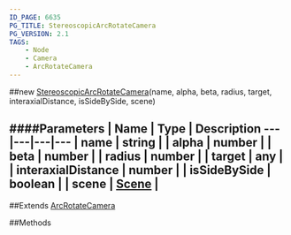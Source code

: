 ```yaml
---
ID_PAGE: 6635
PG_TITLE: StereoscopicArcRotateCamera
PG_VERSION: 2.1
TAGS:
    - Node
    - Camera
    - ArcRotateCamera
---
```

##new [StereoscopicArcRotateCamera](page.php?p=6635)(name, alpha, beta, radius, target, interaxialDistance, isSideBySide, scene)

####Parameters
 | Name | Type | Description
---|---|---|---
 | name | string | 
 | alpha | number | 
 | beta | number | 
 | radius | number | 
 | target | any | 
 | interaxialDistance | number | 
 | isSideBySide | boolean | 
 | scene | [Scene](page.php?p=6662) | 
---

##Extends
 [ArcRotateCamera](page.php?p=6632)


##Methods
